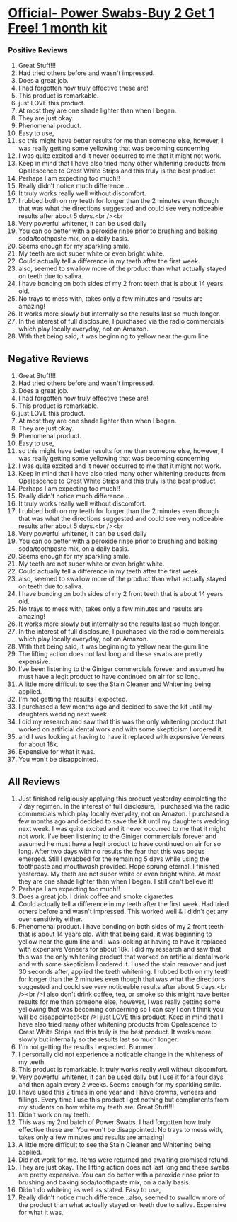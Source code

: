 # [Official- Power Swabs-Buy 2 Get 1 Free! 1 month kit](https://products.checkmycream.com/products/Official-Power-Swabs-Buy-2-Get-1-Free!-1-month-kit.html)

### Positive Reviews

<ol>
      <li>Great Stuff!!!</li>
      <li>Had tried others before and wasn&#x27;t impressed.  </li>
      <li>Does a great job.</li>
      <li>I had forgotten how truly effective these are!</li>
      <li>This product is remarkable.</li>
      <li>just LOVE this product.  </li>
      <li>At most they are one shade lighter than when I began.</li>
      <li>They are just okay.  </li>
      <li>Phenomenal product.</li>
      <li>Easy to use,</li>
      <li>so this might have better results for me than someone else, however, I was really getting some yellowing that was becoming concerning</li>
      <li>I was quite excited and it never occurred to me that it might not work.</li>
      <li>Keep in mind that I have also tried many other whitening products from Opalescence to Crest White Strips and this truly is the best product.</li>
      <li>Perhaps I am expecting too much!!</li>
      <li>Really didn&#x27;t notice much difference...</li>
      <li>It truly works really well without discomfort.</li>
      <li>I rubbed both on my teeth for longer than the 2 minutes even though that was what the directions suggested and could see very noticeable results after about 5 days.&lt;br /&gt;&lt;br</li>
      <li>Very powerful whitener, it can be used daily</li>
      <li>You can do better with a peroxide rinse prior to brushing and baking soda/toothpaste mix, on a daily basis.</li>
      <li>Seems enough for my sparkling smile.</li>
      <li>My teeth are not super white or even bright white.</li>
      <li>Could actually tell a difference in my teeth after the first week.  </li>
      <li>also, seemed to swallow more of the product than what actually stayed on teeth due to saliva.  </li>
      <li>I have bonding on both sides of my 2 front teeth that is about 14 years old.</li>
      <li>No trays to mess with, takes only a few minutes and results are amazing!</li>
      <li>It works more slowly but internally so the results last so much longer.</li>
      <li>In the interest of full disclosure, I purchased via the radio commercials which play locally everyday, not on Amazon.</li>
      <li>With that being said, it was beginning to yellow near the gum line</li>
</ol>


<h2>Negative Reviews</h2>
<ol>
<li> Great Stuff!!!</li>
<li> Had tried others before and wasn&#x27;t impressed.  </li>
<li> Does a great job.</li>
<li> I had forgotten how truly effective these are!</li>
<li> This product is remarkable.</li>
<li> just LOVE this product.  </li>
<li> At most they are one shade lighter than when I began.</li>
<li> They are just okay.  </li>
<li> Phenomenal product.</li>
<li> Easy to use,</li>
<li> so this might have better results for me than someone else, however, I was really getting some yellowing that was becoming concerning</li>
<li> I was quite excited and it never occurred to me that it might not work.</li>
<li> Keep in mind that I have also tried many other whitening products from Opalescence to Crest White Strips and this truly is the best product.</li>
<li> Perhaps I am expecting too much!!</li>
<li> Really didn&#x27;t notice much difference...</li>
<li> It truly works really well without discomfort.</li>
<li> I rubbed both on my teeth for longer than the 2 minutes even though that was what the directions suggested and could see very noticeable results after about 5 days.&lt;br /&gt;&lt;br</li>
<li> Very powerful whitener, it can be used daily</li>
<li> You can do better with a peroxide rinse prior to brushing and baking soda/toothpaste mix, on a daily basis.</li>
<li> Seems enough for my sparkling smile.</li>
<li> My teeth are not super white or even bright white.</li>
<li> Could actually tell a difference in my teeth after the first week.  </li>
<li> also, seemed to swallow more of the product than what actually stayed on teeth due to saliva.  </li>
<li> I have bonding on both sides of my 2 front teeth that is about 14 years old.</li>
<li> No trays to mess with, takes only a few minutes and results are amazing!</li>
<li> It works more slowly but internally so the results last so much longer.</li>
<li> In the interest of full disclosure, I purchased via the radio commercials which play locally everyday, not on Amazon.</li>
<li> With that being said, it was beginning to yellow near the gum line</li>
<li> The lifting action  does not last long and these swabs are pretty expensive.  </li>
<li> I&#x27;ve been listening to the Giniger commercials forever and assumed he must have a legit product to have continued on air for so long.</li>
<li> A little more difficult to see the Stain Cleaner and Whitening being applied.</li>
<li> I&#x27;m not getting the results I expected.  </li>
<li> I purchased a few months ago and decided to save the kit until my daughters wedding next week.</li>
<li> I did my research and saw that this was the only whitening product that worked on artificial dental work  and with some skepticism I ordered it.</li>
<li> and I was looking at having to have it replaced with expensive Veneers  for about 18k.</li>
<li> Expensive for what it was.</li>
<li> You won&#x27;t be disappointed.</li>
</ol>

<h2>All Reviews</h2>

<ol>
    <li> Just finished religiously applying this product yesterday completing the 7 day regimen.  In the interest of full disclosure, I purchased via the radio commercials which play locally everyday, not on Amazon. I purchased a few months ago and decided to save the kit until my daughters wedding next week. I was quite excited and it never occurred to me that it might not work. I&#x27;ve been listening to the Giniger commercials forever and assumed he must have a legit product to have continued on air for so long. After two days with no results the fear that this was bogus emerged. Still I swabbed for the remaining 5 days while using the toothpaste and mouthwash provided. Hope sprung eternal. I finished yesterday. My teeth are not super white or even bright white. At most they are one shade lighter than when I began. I still can&#x27;t believe it!</li>
    <li> Perhaps I am expecting too much!!</li>
    <li> Does a great job. I drink coffee and smoke cigarettes</li>
    <li> Could actually tell a difference in my teeth after the first week.  Had tried others before and wasn&#x27;t impressed.  This worked well &amp; I didn&#x27;t get any over sensitivity either.</li>
    <li> Phenomenal product. I have bonding on both sides of my 2 front teeth that is about 14 years old. With that being said, it was beginning to yellow near the gum line and I was looking at having to have it replaced with expensive Veneers  for about 18k. I did my research and saw that this was the only whitening product that worked on artificial dental work  and with some skepticism I ordered it. I used the stain remover and just 30 seconds after, applied the teeth whitening. I rubbed both on my teeth for longer than the 2 minutes even though that was what the directions suggested and could see very noticeable results after about 5 days.&lt;br /&gt;&lt;br /&gt;I also don&#x27;t drink coffee, tea, or smoke so this might have better results for me than someone else, however, I was really getting some yellowing that was becoming concerning so I can say I don&#x27;t think you will be disappointed!&lt;br /&gt;I just LOVE this product.  Keep in mind that I have also tried many other whitening products from Opalescence to Crest White Strips and this truly is the best product. It works more slowly but internally so the results last so much longer.</li>
    <li> I&#x27;m not getting the results I expected.  Bummer.</li>
    <li> I personally did not experience a noticable change in the whiteness of my teeth.</li>
    <li> This product is remarkable. It truly works really well without discomfort.</li>
    <li> Very powerful whitener, it can be used daily but I use it for a four days and then again every 2 weeks. Seems enough for my sparkling smile.</li>
    <li> I have used this 2 times in one year and I have crowns, veneers and fillings. Every time I use this product I get nothing but compliments from my students on how white my teeth are. Great Stuff!!!</li>
    <li> Didn&#x27;t work on my teeth.</li>
    <li> This was my 2nd batch of Power Swabs. I had forgotten how truly effective these are! You won&#x27;t be disappointed. No trays to mess with, takes only a few minutes and results are amazing!</li>
    <li> A little more difficult to see the Stain Cleaner and Whitening being applied.</li>
    <li> Did not work for me. Items were returned and awaiting promised refund.</li>
    <li> They are just okay.  The lifting action  does not last long and these swabs are pretty expensive.  You can do better with a peroxide rinse prior to brushing and baking soda/toothpaste mix, on a daily basis.</li>
    <li> Didn&#x27;t do whiteing as well as stated. Easy to use,</li>
    <li> Really didn&#x27;t notice much difference...also, seemed to swallow more of the product than what actually stayed on teeth due to saliva.  Expensive for what it was.</li>
</ol>




